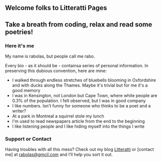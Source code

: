 ## Welcome folks to Litteratti Pages

## Take a breath from coding, relax and read some poetries!

### Here it's me

My name is rabolas, but people call me rabo.

Every bio - as it should be - containsa series of personal information.
In preserving this dubious convention, here are mine:

 - I walked through endless stretches of bluebells blooming in Oxfordshire and with ducks along the Thames. Maybe it's trivial but for me it's a good memory
- I was in Kensington, not London but Cape Town, where white people are 0.3% of the population. I felt observed, but I was in good company
- I like numbers. Isn't funny for someone who thinks to be a poet and a writer?
- At a park in Montreal a squirrel stole my lunch
- I'm used to read newspapers article from the end to the beginning
- I like listening people and I like hiding myself into the things I write

### Support or Contact

Having troubles with all this mess? Check out my blog [Litteratti](http://litteratti.wordpress.com/) or [contact me] at rabolas@gmcil.com and I’ll help you sort it out.
